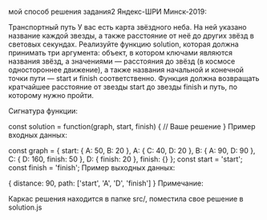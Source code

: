 мой способ решения задания2 Яндекс-ШРИ Минск-2019:

Транспортный путь
У вас есть карта звёздного неба. На ней указано название каждой звезды, а также расстояние от неё до других звёзд в световых секундах. Реализуйте функцию solution, которая должна принимать три аргумента: объект, в котором ключами являются названия звёзд, а значениями — расстояния до звёзд (в космосе одностороннее движение), а также названия начальной и конечной точки пути — start и finish соответственно. Функция должна возвращать кратчайшее расстояние от звезды start до звезды finish и путь, по которому нужно пройти.

Сигнатура функции:

const solution = function(graph, start, finish)  {
    // Ваше решение
}
Пример входных данных:

const graph = {
  start: { A: 50, B: 20 },
  A: { C: 40, D: 20 },
  B: { A: 90, D: 90 },
  C: { D: 160, finish: 50 },
  D: { finish: 20 },
  finish: {}
};
const start = 'start';
const finish = 'finish';
Пример выходных данных:

{
    distance: 90,
    path: ['start', 'A', 'D', 'finish']
}
Примечание:

Каркас решения находится в папке src/, поместила свое решение в solution.js

